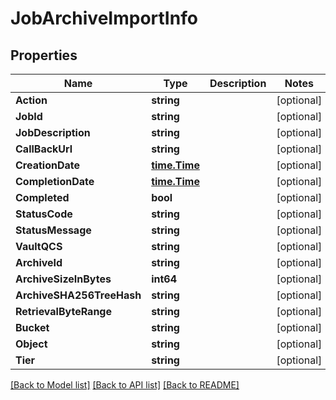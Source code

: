 # JobArchiveImportInfo

## Properties

Name | Type | Description | Notes
------------ | ------------- | ------------- | -------------
**Action** | **string** |  | [optional] 
**JobId** | **string** |  | [optional] 
**JobDescription** | **string** |  | [optional] 
**CallBackUrl** | **string** |  | [optional] 
**CreationDate** | [**time.Time**](time.Time.md) |  | [optional] 
**CompletionDate** | [**time.Time**](time.Time.md) |  | [optional] 
**Completed** | **bool** |  | [optional] 
**StatusCode** | **string** |  | [optional] 
**StatusMessage** | **string** |  | [optional] 
**VaultQCS** | **string** |  | [optional] 
**ArchiveId** | **string** |  | [optional] 
**ArchiveSizeInBytes** | **int64** |  | [optional] 
**ArchiveSHA256TreeHash** | **string** |  | [optional] 
**RetrievalByteRange** | **string** |  | [optional] 
**Bucket** | **string** |  | [optional] 
**Object** | **string** |  | [optional] 
**Tier** | **string** |  | [optional] 

[[Back to Model list]](../README.md#documentation-for-models) [[Back to API list]](../README.md#documentation-for-api-endpoints) [[Back to README]](../README.md)


